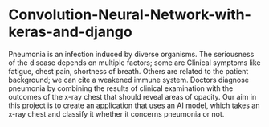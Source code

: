 # Convolution-Neural-Network-with-keras-and-django

Pneumonia is an infection induced by diverse organisms. The seriousness of the disease depends on multiple factors; some are Clinical symptoms like fatigue, chest pain, shortness of breath. Others are related to the patient background; we can cite a weakened immune system. Doctors diagnose pneumonia by combining the results of clinical examination with the outcomes of the x-ray chest that should reveal areas of opacity. Our aim in this project is to create an application that uses an AI model, which takes an x-ray chest and classify it whether it concerns pneumonia or not. 
